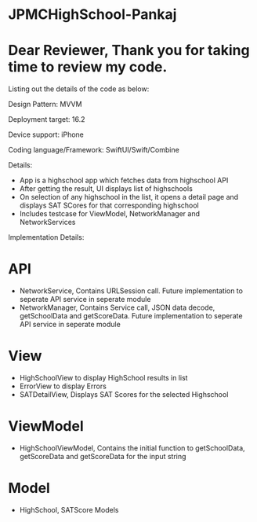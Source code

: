 # JPMCHighSchool-Pankaj
# Dear Reviewer, Thank you for taking time to review my code.

Listing out the details of the code as below:

Design Pattern: MVVM

Deployment target: 16.2

Device support: iPhone

Coding language/Framework: SwiftUI/Swift/Combine

Details:

* App is a highschool app which fetches data from highschool API
* After getting the result, UI displays list of highschools
* On selection of any highschool in the list, it opens a detail page and displays SAT SCores for that corresponding highschool
* Includes testcase for ViewModel, NetworkManager and NetworkServices

Implementation Details:

# API
* NetworkService, Contains URLSession call. Future implementation to seperate API service in seperate module
* NetworkManager, Contains Service call, JSON data decode, getSchoolData and getScoreData. Future implementation to seperate API service in seperate module

# View
* HighSchoolView to display HighSchool results in list
* ErrorView to display Errors
* SATDetailView, Displays SAT Scores for the selected Highschool

# ViewModel
* HighSchoolViewModel, Contains the initial function to getSchoolData, getScoreData and getScoreData for the input string

# Model
* HighSchool, SATScore Models
